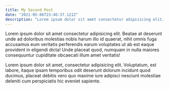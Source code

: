```yaml
---
title: My Second Post
date: "2021-05-06T23:46:37.121Z"
description: "Lorem ipsum dolor sit amet consectetur adipisicing elit. Qui quo, laboriosam, aliquam totam eius hic maiores voluptatem nam aut debitis sunt, illum ea aspernatur ab error provident. Aut exercitationem, eos dolorem esse repellendus illo dicta tenetur nam, amet qui voluptatum odit repudiandae veritatis asperiores maxime expedita. Unde possimus nulla accusantium?"
---
```


Lorem ipsum dolor sit amet consectetur adipisicing elit. Beatae at deserunt unde ad doloribus molestias nobis harum illo id quaerat, nihil omnis fuga accusamus eum veritatis perferendis earum voluptates ut ab est eaque provident in eligendi dicta! Unde placeat quod, numquam in nulla maiores consequuntur cupiditate obcaecati illum amet veritatis!

Lorem ipsum dolor sit amet, consectetur adipisicing elit. Voluptatum, est labore, itaque ipsam temporibus odit deserunt dolorum incidunt quod ducimus, placeat debitis vero quo maxime iure adipisci nesciunt molestiae deleniti cum perspiciatis hic eveniet sapiente.